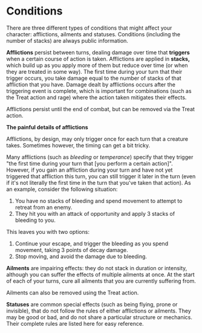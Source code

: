 # Conditions

There are three different types of conditions that might affect your character: afflictions, ailments and statuses.
Conditions (including the number of stacks) are always public information.

**Afflictions** persist between turns, dealing damage over time that **triggers** when a certain course of action is taken. Afflictions are applied in **stacks,** which build up as you apply more of them but reduce over time (or when they are treated in some way).
The first time during your turn that their trigger occurs, you take damage equal to the number of stacks of that affliction that you have.
Damage dealt by afflictions occurs after the triggering event is complete, which is important for combinations (such as the Treat action and rage) where the action taken mitigates their effects.

Afflictions persist until the end of combat, but can be removed via the Treat action.

<div class="infobox">

**The painful details of afflictions**

Afflictions, by design, may only trigger once for each turn that a creature takes. Sometimes however, the timing can get a bit tricky.

Many afflictions (such as _bleeding_ or _temperance_) specify that they trigger "the first time during your turn that [you perform a certain action]".
However, if you gain an affliction during your turn and have not yet triggered that affliction this turn, you can still trigger it later in the turn (even if it's not literally the first time in the turn that you've taken that action). As an example, consider the following situation:

1. You have no stacks of bleeding and spend movement to attempt to retreat from an enemy.
2. They hit you with an attack of opportunity and apply 3 stacks of bleeding to you.

This leaves you with two options:

1. Continue your escape, and trigger the bleeding as you spend movement, taking 3 points of decay damage.
2. Stop moving, and avoid the damage due to bleeding.

</div>

**Ailments** are impairing effects: they do not stack in duration or intensity, although you can suffer the effects of multiple ailments at once.
At the start of each of your turns, cure all ailments that you are currently suffering from.

Ailments can also be removed using the Treat action.

**Statuses** are common special effects (such as being flying, prone or invisible), that do not follow the rules of either afflictions or ailments.
They may be good or bad, and do not share a particular structure or mechanics. Their complete rules are listed here for easy reference.
